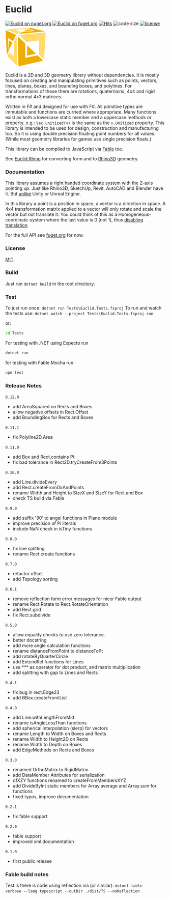 
# Euclid

[![Euclid on nuget.org](https://img.shields.io/nuget/v/Euclid)](https://www.nuget.org/packages/Euclid/)
[![Euclid on fuget.org](https://www.fuget.org/packages/Euclid/badge.svg)](https://www.fuget.org/packages/Euclid)
[![Hits](https://hits.seeyoufarm.com/api/count/incr/badge.svg?url=https%3A%2F%2Fgithub.com%2Fgoswinr%2FEuclid&count_bg=%2379C83D&title_bg=%23555555&icon=github.svg&icon_color=%23E7E7E7&title=hits&edge_flat=false)](https://hits.seeyoufarm.com)
![code size](https://img.shields.io/github/languages/code-size/goswinr/Euclid.svg)
[![license](https://img.shields.io/github/license/goswinr/Euclid)](LICENSE)
![Logo](https://raw.githubusercontent.com/goswinr/Euclid/main/Doc/logo128.png)


Euclid is a 2D and 3D geometry library without dependencies.
It is mostly focused on creating and manipulating primitives such as
points, vectors, lines, planes, boxes, and bounding boxes, and polylines.
For transformations of those there are rotations, quaternions, 4x4 and rigid ortho normal 4x3 matrices.

Written in F# and designed for use with F#.
All primitive types are immutable and functions are curried where appropriate.
Many functions exist as both a lowercase static member and a uppercase methods or property.
e.g.: `Vec.unitized(v)` is the same as the `v.Unitized` property.
This library is intended to be used for design, construction and manufacturing too.
So it is using double precision floating point numbers for all values. (While most geometry libraries for games use single precision floats.)

This library can be compiled to JavaScript via [Fable](https://fable.io/) too.

See [Euclid.Rhino](https://github.com/goswinr/Euclid.Rhino) for converting form and to [Rhino3D](https://www.rhino3d.com/) geometry.

### Documentation

This library assumes a right handed coordinate system with the Z-axis pointing up.
Just like Rhino3D, SketchUp, Revit, AutoCAD and Blender have it. But [unlike](https://twitter.com/FreyaHolmer/status/1325556229410861056) Unity or Unreal Engine.

In this library a point is a position in space, a vector is a direction in space.
A 4x4 transformation matrix applied to a vector will only rotate and scale the vector but not translate it.
You could think of this as a Homogeneous-coordinate-system where the last value is 0 (not 1), thus [disabling translation](https://www.youtube.com/watch?v=o-xwmTODTUI&t=216s).


For the full API see [fuget.org](https://www.fuget.org/packages/Euclid) for now.

### License
[MIT](https://raw.githubusercontent.com/goswinr/Euclid/main/LICENSE.txt)

### Build
Just run `dotnet build` in the root directory.

### Test
To just run once: `dotnet run Tests\Euclid.Tests.fsproj`
To run and watch the tests use: `dotnet watch --project Tests\Euclid.Tests.fsproj run`

or:

```bash
cd Tests
```

For testing with .NET using Expecto run

```bash
dotnet run
```

for testing with Fable.Mocha run

```bash
npm test
```

### Release Notes

`0.12.0`
- add AreaSquared on Rects and Boxes
- allow negative offsets in Rect.Offset
- add BoundingBox for Rects and Boxes


`0.11.1`
- fix Polyline2D.Area

`0.11.0`
- add Box and Rect.contains Pt
- fix bad tolerance in Rect2D.tryCreateFrom3Points

`0.10.0`
- add Line.divideEvery
- add Rect.createFromDirAndPoints
- rename Width and Height to SizeX and SizeY for Rect and Box
- check TS build via Fable

`0.9.0`
- add suffix '90' to angel functions in Plane module
- improve precision of Pi literals
- include NaN check in isTiny functions

`0.8.0`
- fix line splitting
- rename Rect.create functions

`0.7.0`
- refactor offset
- add Topology sorting

`0.6.1`
- remove reflection form error messages for nicer Fable output
- rename Rect.Rotate to Rect.RotateOrientation
- add Rect.grid
- fix Rect.subdivide

`0.5.0`
- allow equality checks to use zero tolerance.
- better docstring
- add more angle calculation functions
- rename distanceFromPoint to distanceToPt
- add rotateByQuarterCircle
- add ExtendRel functions for Lines
- use *** as operator for dot product, and matrix multiplication
- add splitting with gap to Lines and Rects

`0.4.1`
- fix bug in rect.Edge23
- add BBox.createFromIList

`0.4.0`
- add Line.withLengthFromMid
- rename isAngleLessThan functions
- add spherical interpolation (slerp) for vectors
- rename Length to Width on Boxes and Rects
- rename Width to Height2D on Rects
- rename Width to Depth on Boxes
- add EdgeMethods on Rects and Boxes

`0.3.0`
- renamed OrthoMatrix to RigidMatrix
- add DataMember Attributes for serialization
- ofXZY functions renamed to createFromMembersXYZ
- add DivideByInt static members for Array.average and Array.sum for functions
- fixed typos, improve documentation

`0.2.1`
- fix fable support

`0.2.0`
- fable support
- improved xml documentation

`0.1.0`
- first public release

### Fable build notes

Test is there is code using reflection via (or similar):
`dotnet fable  --verbose --lang typescript --outDir ./dist/TS --noReflection`
